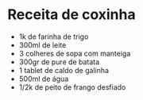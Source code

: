  # Receita de coxinha
 
  - 1k de farinha de trigo 
  - 300ml de leite
  - 3 colheres de sopa com manteiga
  - 300gr de pure de batata
  - 1 tablet de caldo de galinha
  - 500ml de água
  - 1/2k de peito de frango desfiado
  
